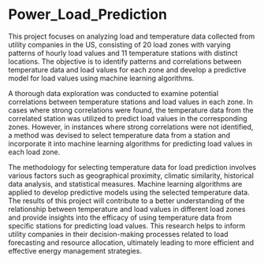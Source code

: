 # Power_Load_Prediction

This project focuses on analyzing load and temperature data collected from utility companies in the US,
consisting of 20 load zones with varying patterns of hourly load values and 11 temperature stations with
distinct locations. The objective is to identify patterns and correlations between temperature data and
load values for each zone and develop a predictive model for load values using machine learning
algorithms.

A thorough data exploration was conducted to examine potential correlations between temperature
stations and load values in each zone. In cases where strong correlations were found, the temperature
data from the correlated station was utilized to predict load values in the corresponding zones. However,
in instances where strong correlations were not identified, a method was devised to select temperature
data from a station and incorporate it into machine learning algorithms for predicting load values in each
load zone.

The methodology for selecting temperature data for load prediction involves various factors such as
geographical proximity, climatic similarity, historical data analysis, and statistical measures. Machine
learning algorithms are applied to develop predictive models using the selected temperature data.
The results of this project will contribute to a better understanding of the relationship between
temperature and load values in different load zones and provide insights into the efficacy of using
temperature data from specific stations for predicting load values. This research helps to inform utility
companies in their decision-making processes related to load forecasting and resource allocation,
ultimately leading to more efficient and effective energy management strategies.
